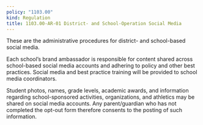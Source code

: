 ```yaml
---
policy: "1103.00"
kind: Regulation
title: 1103.00-AR-01 District- and School-Operation Social Media
---
```


These are the administrative procedures for district- and school-based social media.

Each school’s brand ambassador is responsible for content shared across school-based social media accounts and adhering to policy and other best practices. Social media and best practice training will be provided to school media coordinators.

Student photos, names, grade levels, academic awards, and information regarding school-sponsored activities, organizations, and athletics may be shared on social media accounts. Any parent/guardian who has not completed the opt-out form therefore consents to the posting of such information.

